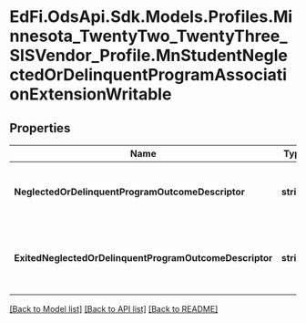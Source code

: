 # EdFi.OdsApi.Sdk.Models.Profiles.Minnesota_TwentyTwo_TwentyThree_SISVendor_Profile.MnStudentNeglectedOrDelinquentProgramAssociationExtensionWritable
## Properties

Name | Type | Description | Notes
------------ | ------------- | ------------- | -------------
**NeglectedOrDelinquentProgramOutcomeDescriptor** | **string** | Neglected or delinquent program outcome. | [optional] 
**ExitedNeglectedOrDelinquentProgramOutcomeDescriptor** | **string** | Neglected or delinquent exited-program outcome. | [optional] 

[[Back to Model list]](../README.md#documentation-for-models) [[Back to API list]](../README.md#documentation-for-api-endpoints) [[Back to README]](../README.md)

